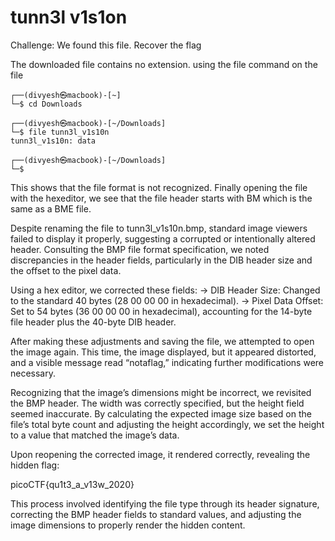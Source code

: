 # tunn3l v1s1on

Challenge: We found this file. Recover the flag

The downloaded file contains no extension. using the file command on the file
```
┌──(divyesh㉿macbook)-[~]
└─$ cd Downloads 
                                                                             
┌──(divyesh㉿macbook)-[~/Downloads]
└─$ file tunn3l_v1s10n
tunn3l_v1s10n: data
                                                                             
┌──(divyesh㉿macbook)-[~/Downloads]
└─$ 

```
This shows that the file format is not recognized. Finally opening the file with the hexeditor, we see that the file header starts with BM which is the same as a BME file.

Despite renaming the file to tunn3l_v1s10n.bmp, standard image viewers failed to display it properly, suggesting a corrupted or intentionally altered header. Consulting the BMP file format specification, we noted discrepancies in the header fields, particularly in the DIB header size and the offset to the pixel data.

Using a hex editor, we corrected these fields:
	->	DIB Header Size: Changed to the standard 40 bytes (28 00 00 00 in hexadecimal).
	-> Pixel Data Offset: Set to 54 bytes (36 00 00 00 in hexadecimal), accounting for the 14-byte file header plus the 40-byte DIB header.

After making these adjustments and saving the file, we attempted to open the image again. This time, the image displayed, but it appeared distorted, and a visible message read “notaflag,” indicating further modifications were necessary.

Recognizing that the image’s dimensions might be incorrect, we revisited the BMP header. The width was correctly specified, but the height field seemed inaccurate. By calculating the expected image size based on the file’s total byte count and adjusting the height accordingly, we set the height to a value that matched the image’s data.

Upon reopening the corrected image, it rendered correctly, revealing the hidden flag:

picoCTF{qu1t3_a_v13w_2020}

This process involved identifying the file type through its header signature, correcting the BMP header fields to standard values, and adjusting the image dimensions to properly render the hidden content.
